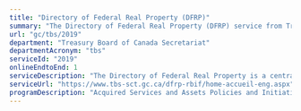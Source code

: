 ```yaml
---
title: "Directory of Federal Real Property (DFRP)"
summary: "The Directory of Federal Real Property (DFRP) service from Treasury Board of Canada Secretariat is available end-to-end online, according to the GC Service Inventory."
url: "gc/tbs/2019"
department: "Treasury Board of Canada Secretariat"
departmentAcronym: "tbs"
serviceId: "2019"
onlineEndtoEnd: 1
serviceDescription: "The Directory of Federal Real Property is a central record of basic information concerning the real property holdings of the Government of Canada. Information held in the directory is used to keep the Government of Canada informed about the scale and major components of its real property inventory. It is also used to provide information to ministers, members of Parliament and the general public concerning federal real property assets within a particular geographic area."
serviceUrl: "https://www.tbs-sct.gc.ca/dfrp-rbif/home-accueil-eng.aspx"
programDescription: "Acquired Services and Assets Policies and Initiatives"
---
```

